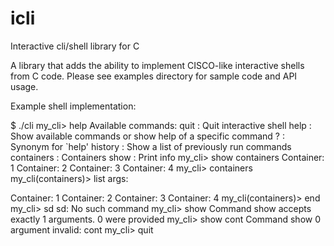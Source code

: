 # icli
Interactive cli/shell library for C

A library that adds the ability to implement CISCO-like interactive shells from C code.
Please see examples directory for sample code and API usage.

Example shell implementation:

$ ./cli 
my_cli> help 
Available commands:
    quit       : Quit interactive shell
    help       : Show available commands or show help of a specific command
    ?          : Synonym for `help'
    history    : Show a list of previously run commands
    containers : Containers
    show       : Print info
my_cli> show containers
Container: 1
Container: 2
Container: 3
Container: 4
my_cli> containers 
my_cli(containers)> list
args:

Container: 1
Container: 2
Container: 3
Container: 4
my_cli(containers)> end
my_cli> sd
sd: No such command
my_cli> show
Command show accepts exactly 1 arguments. 0 were provided
my_cli> show cont
Command show 0 argument invalid: cont
my_cli> quit
